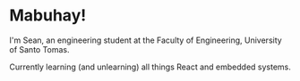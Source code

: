 # Mabuhay!

I'm Sean, an engineering student at the Faculty of Engineering, University of Santo Tomas.

Currently learning (and unlearning) all things React and embedded systems.

